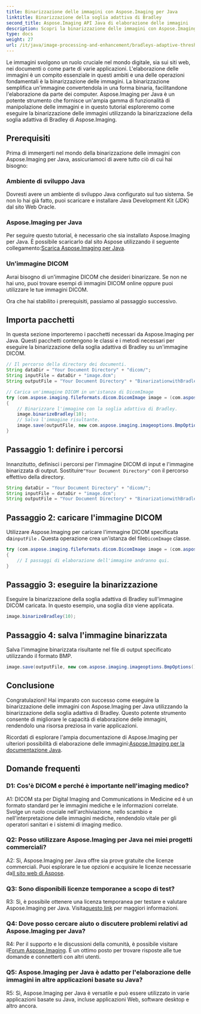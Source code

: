```yaml
---
title: Binarizzazione delle immagini con Aspose.Imaging per Java
linktitle: Binarizzazione della soglia adattiva di Bradley
second_title: Aspose.Imaging API Java di elaborazione delle immagini
description: Scopri la binarizzazione delle immagini con Aspose.Imaging per Java. Trasforma facilmente le immagini DICOM. Esplora una guida passo passo con esempi di codice.
type: docs
weight: 27
url: /it/java/image-processing-and-enhancement/bradleys-adaptive-threshold-binarization/
---
```

Le immagini svolgono un ruolo cruciale nel mondo digitale, sia sui siti web, nei documenti o come parte di varie applicazioni. L'elaborazione delle immagini è un compito essenziale in questi ambiti e una delle operazioni fondamentali è la binarizzazione delle immagini. La binarizzazione semplifica un'immagine convertendola in una forma binaria, facilitandone l'elaborazione da parte dei computer. Aspose.Imaging per Java è un potente strumento che fornisce un'ampia gamma di funzionalità di manipolazione delle immagini e in questo tutorial esploreremo come eseguire la binarizzazione delle immagini utilizzando la binarizzazione della soglia adattiva di Bradley di Aspose.Imaging. 

## Prerequisiti

Prima di immergerti nel mondo della binarizzazione delle immagini con Aspose.Imaging per Java, assicuriamoci di avere tutto ciò di cui hai bisogno:

### Ambiente di sviluppo Java

Dovresti avere un ambiente di sviluppo Java configurato sul tuo sistema. Se non lo hai già fatto, puoi scaricare e installare Java Development Kit (JDK) dal sito Web Oracle.

### Aspose.Imaging per Java

Per seguire questo tutorial, è necessario che sia installato Aspose.Imaging per Java. È possibile scaricarlo dal sito Aspose utilizzando il seguente collegamento:[Scarica Aspose.Imaging per Java](https://releases.aspose.com/imaging/java/).

### Un'immagine DICOM

Avrai bisogno di un'immagine DICOM che desideri binarizzare. Se non ne hai uno, puoi trovare esempi di immagini DICOM online oppure puoi utilizzare le tue immagini DICOM.

Ora che hai stabilito i prerequisiti, passiamo al passaggio successivo.

## Importa pacchetti

In questa sezione importeremo i pacchetti necessari da Aspose.Imaging per Java. Questi pacchetti contengono le classi e i metodi necessari per eseguire la binarizzazione della soglia adattiva di Bradley su un'immagine DICOM.

```java
// Il percorso della directory dei documenti.
String dataDir = "Your Document Directory" + "dicom/";
String inputFile = dataDir + "image.dcm";
String outputFile = "Your Document Directory" + "BinarizationwithBradleyAdaptiveThreshold_out.bmp";

// Carica un'immagine DICOM in un'istanza di DicomImage
try (com.aspose.imaging.fileformats.dicom.DicomImage image = (com.aspose.imaging.fileformats.dicom.DicomImage) Image.load(inputFile))
{
    // Binarizzare l'immagine con la soglia adattiva di Bradley.
    image.binarizeBradley(10);
    // Salva l'immagine risultante.
    image.save(outputFile, new com.aspose.imaging.imageoptions.BmpOptions());
}
```

## Passaggio 1: definire i percorsi

 Innanzitutto, definisci i percorsi per l'immagine DICOM di input e l'immagine binarizzata di output. Sostituire`"Your Document Directory"` con il percorso effettivo della directory.

```java
String dataDir = "Your Document Directory" + "dicom/";
String inputFile = dataDir + "image.dcm";
String outputFile = "Your Document Directory" + "BinarizationwithBradleyAdaptiveThreshold_out.bmp";
```

## Passaggio 2: caricare l'immagine DICOM

Utilizzare Aspose.Imaging per caricare l'immagine DICOM specificata da`inputFile` . Questa operazione crea un'istanza del file`DicomImage` classe.

```java
try (com.aspose.imaging.fileformats.dicom.DicomImage image = (com.aspose.imaging.fileformats.dicom.DicomImage) Image.load(inputFile))
{
    // I passaggi di elaborazione dell'immagine andranno qui.
}
```

## Passaggio 3: eseguire la binarizzazione

 Eseguire la binarizzazione della soglia adattiva di Bradley sull'immagine DICOM caricata. In questo esempio, una soglia di`10` viene applicata.

```java
image.binarizeBradley(10);
```

## Passaggio 4: salva l'immagine binarizzata

Salva l'immagine binarizzata risultante nel file di output specificato utilizzando il formato BMP.

```java
image.save(outputFile, new com.aspose.imaging.imageoptions.BmpOptions());
```

## Conclusione

Congratulazioni! Hai imparato con successo come eseguire la binarizzazione delle immagini con Aspose.Imaging per Java utilizzando la binarizzazione della soglia adattiva di Bradley. Questo potente strumento consente di migliorare le capacità di elaborazione delle immagini, rendendolo una risorsa preziosa in varie applicazioni.

 Ricordati di esplorare l'ampia documentazione di Aspose.Imaging per ulteriori possibilità di elaborazione delle immagini:[Aspose.Imaging per la documentazione Java](https://reference.aspose.com/imaging/java/).

## Domande frequenti

### D1: Cos'è DICOM e perché è importante nell'imaging medico?

A1: DICOM sta per Digital Imaging and Communications in Medicine ed è un formato standard per le immagini mediche e le informazioni correlate. Svolge un ruolo cruciale nell'archiviazione, nello scambio e nell'interpretazione delle immagini mediche, rendendolo vitale per gli operatori sanitari e i sistemi di imaging medico.

### Q2: Posso utilizzare Aspose.Imaging per Java nei miei progetti commerciali?

 A2: Sì, Aspose.Imaging per Java offre sia prove gratuite che licenze commerciali. Puoi esplorare le tue opzioni e acquisire le licenze necessarie da[Il sito web di Aspose](https://purchase.aspose.com/buy).

### Q3: Sono disponibili licenze temporanee a scopo di test?

 R3: Sì, è possibile ottenere una licenza temporanea per testare e valutare Aspose.Imaging per Java. Visita[questo link](https://purchase.aspose.com/temporary-license/) per maggiori informazioni.

### Q4: Dove posso cercare aiuto o discutere problemi relativi ad Aspose.Imaging per Java?

 R4: Per il supporto e le discussioni della comunità, è possibile visitare il[Forum Aspose.Imaging](https://forum.aspose.com/). È un ottimo posto per trovare risposte alle tue domande e connetterti con altri utenti.

### Q5: Aspose.Imaging per Java è adatto per l'elaborazione delle immagini in altre applicazioni basate su Java?

R5: Sì, Aspose.Imaging per Java è versatile e può essere utilizzato in varie applicazioni basate su Java, incluse applicazioni Web, software desktop e altro ancora.